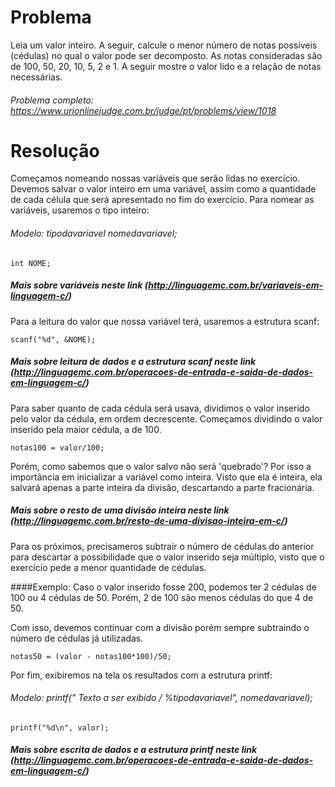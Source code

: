 # Problema

Leia um valor inteiro. A seguir, calcule o menor número de notas possíveis (cédulas) no qual o valor pode ser decomposto. As notas consideradas são de 100, 50, 20, 10, 5, 2 e 1. A seguir mostre o valor lido e a relação de notas necessárias.

###### Problema completo: https://www.urionlinejudge.com.br/judge/pt/problems/view/1018

# Resolução

Começamos nomeando nossas variáveis que serão lidas no exercício. Devemos salvar o valor inteiro em uma variável, assim como a quantidade de cada célula que será apresentado no fim do exercício. 
Para nomear as variáveis, usaremos o tipo inteiro:

###### Modelo: tipodavariavel nomedavariavel;

	int NOME;

##### Mais sobre variáveis neste link (http://linguagemc.com.br/variaveis-em-linguagem-c/)

Para a leitura do valor que nossa variável terá, usaremos a estrutura scanf:

	scanf("%d", &NOME);

##### Mais sobre leitura de dados e a estrutura scanf neste link (http://linguagemc.com.br/operacoes-de-entrada-e-saida-de-dados-em-linguagem-c/)

Para saber quanto de cada cédula será usava, dividimos o valor inserido pelo valor da cédula, em ordem decrescente. 
Começamos dividindo o valor inserido pela maior cédula, a de 100. 

	notas100 = valor/100;

Porém, como sabemos que o valor salvo não será 'quebrado'?
Por isso a importância em inicializar a variável como inteira. Visto que ela é inteira, ela salvará apenas a parte inteira da divisão, descartando a parte fracionária.

##### Mais sobre o resto de uma divisão inteira neste link (http://linguagemc.com.br/resto-de-uma-divisao-inteira-em-c/)

Para os próximos, precisameros subtrair o número de cédulas do anterior para descartar a possibilidade que o valor inserido seja múltiplo, visto que o exercício pede a menor quantidade de cédulas. 

####Exemplo:
	Caso o valor inserido fosse 200, podemos ter 2 cédulas de 100 ou 4 cédulas de 50. Porém, 2 de 100 são menos cédulas do que 4 de 50. 

Com isso, devemos continuar com a divisão porém sempre subtraindo o número de cédulas já utilizadas.

	notas50 = (valor - notas100*100)/50;

Por fim, exibiremos na tela os resultados com a estrutura printf:

###### Modelo: printf(" Texto a ser exibido / %tipodavariavel", nomedavariavel);

	printf("%d\n", valor);

##### Mais sobre escrita de dados e a estrutura printf neste link (http://linguagemc.com.br/operacoes-de-entrada-e-saida-de-dados-em-linguagem-c/)
